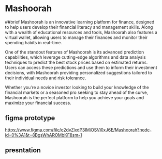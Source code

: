 # Mashoorah

##brief
Mashoorah is an innovative learning platform for finance, designed to help users develop their financial literacy and management skills. Along with a wealth of educational resources and tools, Mashoorah also features a virtual wallet, allowing users to manage their finances and monitor their spending habits in real-time.

One of the standout features of Mashoorah is its advanced prediction capabilities, which leverage cutting-edge algorithms and data analysis techniques to predict the best stock prices based on estimated returns. Users can access these predictions and use them to inform their investment decisions, with Mashoorah providing personalized suggestions tailored to their individual needs and risk tolerance.

Whether you're a novice investor looking to build your knowledge of the financial markets or a seasoned pro seeking to stay ahead of the curve, Mashoorah is the perfect platform to help you achieve your goals and maximize your financial success.

## figma prototype

https://www.figma.com/file/e2dvZlxdP3IMiOSVi0xJ6E/Mashoorah?node-id=0%3A1&t=8BgsWhAROMbKF8sm-1
## presntation
